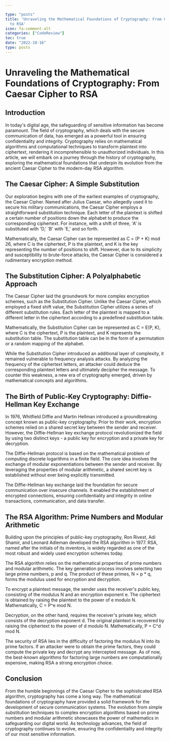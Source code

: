 ```yaml
---

type: "posts"
title: 'Unraveling the Mathematical Foundations of Cryptography: From Caesar Cipher
  to RSA'
icon: fa-comment-alt
categories: ["CodeReview"]
toc: true
date: "2022-10-16"
type: posts
---
```





# Unraveling the Mathematical Foundations of Cryptography: From Caesar Cipher to RSA

## Introduction

In today's digital age, the safeguarding of sensitive information has become paramount. The field of cryptography, which deals with the secure communication of data, has emerged as a powerful tool in ensuring confidentiality and integrity. Cryptography relies on mathematical algorithms and computational techniques to transform plaintext into ciphertext, rendering it incomprehensible to unauthorized individuals. In this article, we will embark on a journey through the history of cryptography, exploring the mathematical foundations that underpin its evolution from the ancient Caesar Cipher to the modern-day RSA algorithm.

## The Caesar Cipher: A Simple Substitution

Our exploration begins with one of the earliest examples of cryptography, the Caesar Cipher. Named after Julius Caesar, who allegedly used it to secure his military communications, the Caesar Cipher employs a straightforward substitution technique. Each letter of the plaintext is shifted a certain number of positions down the alphabet to produce the corresponding ciphertext. For instance, with a shift of three, 'A' is substituted with 'D,' 'B' with 'E,' and so forth.

Mathematically, the Caesar Cipher can be represented as C = (P + K) mod 26, where C is the ciphertext, P is the plaintext, and K is the key representing the number of positions to shift. However, due to its simplicity and susceptibility to brute-force attacks, the Caesar Cipher is considered a rudimentary encryption method.

## The Substitution Cipher: A Polyalphabetic Approach

The Caesar Cipher laid the groundwork for more complex encryption schemes, such as the Substitution Cipher. Unlike the Caesar Cipher, which employed a fixed shift value, the Substitution Cipher utilizes a series of different substitution rules. Each letter of the plaintext is mapped to a different letter in the ciphertext according to a predefined substitution table.

Mathematically, the Substitution Cipher can be represented as C = E(P, K), where C is the ciphertext, P is the plaintext, and K represents the substitution table. The substitution table can be in the form of a permutation or a random mapping of the alphabet.

While the Substitution Cipher introduced an additional layer of complexity, it remained vulnerable to frequency analysis attacks. By analyzing the frequency of the ciphertext letters, an attacker could deduce the corresponding plaintext letters and ultimately decipher the message. To counter this weakness, a new era of cryptography emerged, driven by mathematical concepts and algorithms.

## The Birth of Public-Key Cryptography: Diffie-Hellman Key Exchange

In 1976, Whitfield Diffie and Martin Hellman introduced a groundbreaking concept known as public-key cryptography. Prior to their work, encryption schemes relied on a shared secret key between the sender and receiver. However, the Diffie-Hellman key exchange protocol revolutionized the field by using two distinct keys - a public key for encryption and a private key for decryption.

The Diffie-Hellman protocol is based on the mathematical problem of computing discrete logarithms in a finite field. The core idea involves the exchange of modular exponentiations between the sender and receiver. By leveraging the properties of modular arithmetic, a shared secret key is established without ever being explicitly transmitted.

The Diffie-Hellman key exchange laid the foundation for secure communication over insecure channels. It enabled the establishment of encrypted connections, ensuring confidentiality and integrity in online transactions, communication, and data transfer.

## The RSA Algorithm: Prime Numbers and Modular Arithmetic

Building upon the principles of public-key cryptography, Ron Rivest, Adi Shamir, and Leonard Adleman developed the RSA algorithm in 1977. RSA, named after the initials of its inventors, is widely regarded as one of the most robust and widely used encryption schemes today.

The RSA algorithm relies on the mathematical properties of prime numbers and modular arithmetic. The key generation process involves selecting two large prime numbers, p and q. The product of these primes, N = p * q, forms the modulus used for encryption and decryption.

To encrypt a plaintext message, the sender uses the receiver's public key, consisting of the modulus N and an encryption exponent e. The ciphertext is obtained by raising the plaintext to the power of e modulo N. Mathematically, C = P^e mod N.

Decryption, on the other hand, requires the receiver's private key, which consists of the decryption exponent d. The original plaintext is recovered by raising the ciphertext to the power of d modulo N. Mathematically, P = C^d mod N.

The security of RSA lies in the difficulty of factoring the modulus N into its prime factors. If an attacker were to obtain the prime factors, they could compute the private key and decrypt any intercepted message. As of now, the best-known algorithms for factoring large numbers are computationally expensive, making RSA a strong encryption choice.

## Conclusion

From the humble beginnings of the Caesar Cipher to the sophisticated RSA algorithm, cryptography has come a long way. The mathematical foundations of cryptography have provided a solid framework for the development of secure communication systems. The evolution from simple substitution techniques to complex encryption algorithms based on prime numbers and modular arithmetic showcases the power of mathematics in safeguarding our digital world. As technology advances, the field of cryptography continues to evolve, ensuring the confidentiality and integrity of our most sensitive information.